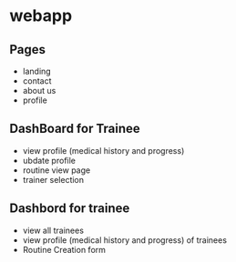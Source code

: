 # webapp

## Pages
* landing
* contact
* about us
* profile 

## DashBoard for Trainee
* view profile (medical history and progress)
* ubdate profile 
* routine view page
* trainer selection

## Dashbord for trainee
* view all trainees
* view profile (medical history and progress) of trainees
* Routine Creation form 


